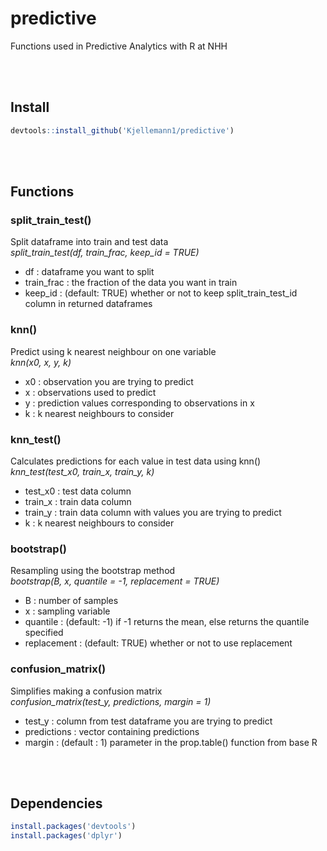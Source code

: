 # **predictive**  
Functions used in Predictive Analytics with R at NHH

<br></br>

## **Install**
```R
devtools::install_github('Kjellemann1/predictive')  
```

<br></br>

## **Functions**  

### **split_train_test()**
Split dataframe into train and test data  
*split_train_test(df, train_frac, keep_id = TRUE)*
- df : dataframe you want to split
- train_frac : the fraction of the data you want in train
- keep_id : (default: TRUE) whether or not to keep split_train_test_id column in returned dataframes 

### **knn()**  
Predict using k nearest neighbour on one variable  
*knn(x0, x, y, k)*  
- x0 : observation you are trying to predict
- x : observations used to predict
- y : prediction values corresponding to observations in x
- k : k nearest neighbours to consider

### **knn_test()**  
Calculates predictions for each value in test data using knn()  
*knn_test(test_x0, train_x, train_y, k)*  
- test_x0 : test data column
- train_x : train data column
- train_y : train data column with values you are trying to predict  
- k : k nearest neighbours to consider

### **bootstrap()**
Resampling using the bootstrap method  
*bootstrap(B, x, quantile = -1, replacement = TRUE)*  
- B : number of samples
- x : sampling variable
- quantile : (default: -1) if -1 returns the mean, else returns the quantile specified  
- replacement : (default: TRUE) whether or not to use replacement  

### **confusion_matrix()**
Simplifies making a confusion matrix  
*confusion_matrix(test_y, predictions, margin = 1)*  
- test_y : column from test dataframe you are trying to predict
- predictions : vector containing predictions
- margin : (default : 1) parameter in the prop.table() function from base R

<br></br>

## **Dependencies**
```R
install.packages('devtools')
install.packages('dplyr')
```

